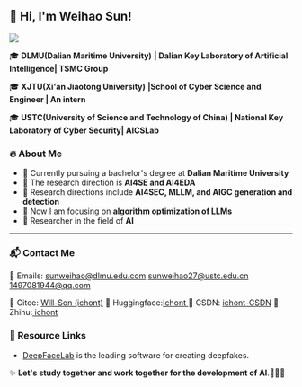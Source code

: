 ## 👋 Hi, I'm Weihao Sun! 
![](https://komarev.com/ghpvc/?username=ichont&color=green)

🎓 **DLMU(Dalian Maritime University)** **| Dalian Key Laboratory of Artificial Intelligence| TSMC Group**

🎓 **XJTU(Xi'an Jiaotong University)** **|School of  Cyber Science and Engineer | An intern**

🎓 **USTC(University of Science and Technology of China) | National Key Laboratory of Cyber Security| AICSLab**

### 🔥 About Me  
- 📍 Currently pursuing a bachelor's degree at **Dalian Maritime University**
- 🚀 The research direction is **AI4SE and AI4EDA**
- 🚀 Research directions include **AI4SEC, MLLM, and AIGC generation and detection**
- 🚀 Now I am focusing on **algorithm optimization of LLMs**
- 🌱 Researcher in the field of **AI**

---

### 📬 Contact Me
📧 Emails: sunweihao@dlmu.edu.com  sunweihao27@ustc.edu.cn  1497081944@qq.com

🔗 Gitee: [Will-Son (ichont)](https://gitee.com/ichont)
🔗 Huggingface:[Ichont ](https://huggingface.co/Ichont)
🔗 CSDN: [ichont-CSDN](https://blog.csdn.net/ichont?type=edu)
🔗 Zhihu:[ ichont](https://www.zhihu.com/people/ichont)

### 🔗  Resource Links

- [DeepFaceLab](https://github.com/iperov/DeepFaceLab) is the leading software for creating deepfakes.

✨ **Let's study together and work together for the development of AI**.🚀🚀🚀

